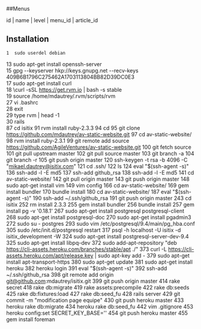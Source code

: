 ##Menus

id | name | level | menu_id | article_id

## Installation
    1  sudo userdel debian                                                                                                           
   13  sudo apt-get install openssh-server                                                                                           
   15  gpg --keyserver hkp://keys.gnupg.net --recv-keys 409B6B1796C275462A1703113804BB82D39DC0E3                                     
   17  sudo apt-get install curl                                                                                                     
   18  \curl -sSL https://get.rvm.io | bash -s stable                                                                                
   19  source /home/mdautrey/.rvm/scripts/rvm                                                                                        
   27  vi .bashrc                                                                                                                    
   28  exit                                                                                                                          
   29  type rvm | head -1                                                                                                            
   30  rails                                                                                                                         
   87  cd isitix
   91  rvm install ruby-2.3.3
   94  cd
   95  git clone https://github.com/mdautrey/av-static-website.git
   97  cd av-static-website/
   98  rvm install ruby-2.3.1
   99  git remote add source https://github.com/AgileVentures/av-static-website.git
  100  git fetch source
  101  git pull upstream master
  102  git pull source master
  103  git branch -a
  104  git branch -r
  105  git push origin master
  120  ssh-keygen -t rsa -b 4096 -C "mikael.dautrey@isitix.com"
  121  cd .ssh/
  122  ls
  124  eval "$(ssh-agent -s)"
  136  ssh-add -l -E md5
  137  ssh-add github_rsa
  138  ssh-add -l -E md5
  141  cd av-static-website/
  142  git pull origin master
  143  git push origin master
  148  sudo apt-get install vim
  149  vim config 
  166  cd av-static-website/
  169  gem install bundler
  170  bundle install
  180  cd av-static-website/
  187  eval "$(ssh-agent -s)"
  190  ssh-add ~/.ssh/github_rsa
  191  git push origin master
  243  cd isitix
  252  rm install 2.3.3
  255  gem install bundler
  256  bundle install
  257  gem install pg -v '0.18.1'
  267  sudo apt-get install postgresql postgresql-client
  268  sudo apt-get install postgresql-doc
  270  sudo apt-get install pgadmin3
  272  sudo su - postgres
  293  sudo vim /etc/postgresql/9.4/main/pg_hba.conf 
  305  sudo /etc/init.d/postgresql restart
  317  psql -h localhost -U isitix -d isitix_development -W
  324  sudo apt-get install postgresql-server-dev-9.4
  325  sudo apt-get install libpq-dev
  372  sudo add-apt-repository "deb https://cli-assets.heroku.com/branches/stable/apt ./"
  373  curl -L https://cli-assets.heroku.com/apt/release.key | sudo apt-key add -
  379  sudo apt-get install apt-transport-https
  380  sudo apt-get update
  381  sudo apt-get install heroku
  382  heroku login
  391  eval "$(ssh-agent -s)"
  392  ssh-add ~/.ssh/github_rsa
  398  git remote add origin git@github.com:mdautrey/isitix.git
  399  git push origin master
  414  rake secret
  418  rake db:migrate
  419  rake assets:precompile
  422  rake db:seeds
  425  rake db:fixtures:load
  427  rake db:seed_fu
  428  rails server
  429  git commit -m "modification page equipe"
  430  git push heroku master
  433  heroku rake db:migrate
  434  heroku rake db:seed_fu
  442  vim .gitignore
  453  heroku config:set SECRET_KEY_BASE=''
  454  git push heroku master
  455  gem install foreman

